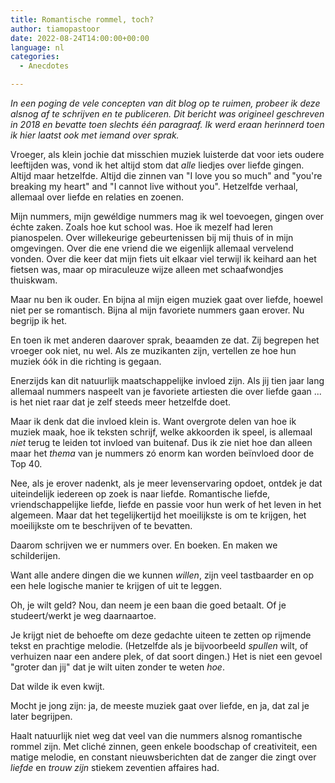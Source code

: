 ```yaml
---
title: Romantische rommel, toch?
author: tiamopastoor
date: 2022-08-24T14:00:00+00:00
language: nl
categories:
  - Anecdotes

---
```

_In een poging de vele concepten van dit blog op te ruimen, probeer ik deze alsnog af te schrijven en te publiceren. Dit bericht was origineel geschreven in 2018 en bevatte toen slechts één paragraaf. Ik werd eraan herinnerd toen ik hier laatst ook met iemand over sprak._

Vroeger, als klein jochie dat misschien muziek luisterde dat voor iets oudere leeftijden was, vond ik het altijd stom dat _alle_ liedjes over liefde gingen. Altijd maar hetzelfde. Altijd die zinnen van "I love you so much" and "you're breaking my heart" and "I cannot live without you". Hetzelfde verhaal, allemaal over liefde en relaties en zoenen.

Mijn nummers, mijn gewéldige nummers mag ik wel toevoegen, gingen over échte zaken. Zoals hoe kut school was. Hoe ik mezelf had leren pianospelen. Over willekeurige gebeurtenissen bij mij thuis of in mijn omgevingen. Over die ene vriend die we eigenlijk allemaal vervelend vonden. Over die keer dat mijn fiets uit elkaar viel terwijl ik keihard aan het fietsen was, maar op miraculeuze wijze alleen met schaafwondjes thuiskwam.

Maar nu ben ik ouder. En bijna al mijn eigen muziek gaat over liefde, hoewel niet per se romantisch. Bijna al mijn favoriete nummers gaan erover. Nu begrijp ik het.

En toen ik met anderen daarover sprak, beaamden ze dat. Zij begrepen het vroeger ook niet, nu wel. Als ze muzikanten zijn, vertellen ze hoe hun muziek óók in die richting is gegaan.

Enerzijds kan dit natuurlijk maatschappelijke invloed zijn. Als jij tien jaar lang allemaal nummers naspeelt van je favoriete artiesten die over liefde gaan ... is het niet raar dat je zelf steeds meer hetzelfde doet.

Maar ik denk dat die invloed klein is. Want overgrote delen van hoe ik muziek maak, hoe ik teksten schrijf, welke akkoorden ik speel, is allemaal _niet_ terug te leiden tot invloed van buitenaf. Dus ik zie niet hoe dan alleen maar het _thema_ van je nummers zó enorm kan worden beïnvloed door de Top 40.

Nee, als je erover nadenkt, als je meer levenservaring opdoet, ontdek je dat uiteindelijk iedereen op zoek is naar liefde. Romantische liefde, vriendschappelijke liefde, liefde en passie voor hun werk of het leven in het algemeen. Maar dat het tegelijkertijd het moeilijkste is om te krijgen, het moeilijkste om te beschrijven of te bevatten.

Daarom schrijven we er nummers over. En boeken. En maken we schilderijen.

Want alle andere dingen die we kunnen _willen_, zijn veel tastbaarder en op een hele logische manier te krijgen of uit te leggen. 

Oh, je wilt geld? Nou, dan neem je een baan die goed betaalt. Of je studeert/werkt je weg daarnaartoe. 

Je krijgt niet de behoefte om deze gedachte uiteen te zetten op rijmende tekst en prachtige melodie. (Hetzelfde als je bijvoorbeeld _spullen_ wilt, of verhuizen naar een andere plek, of dat soort dingen.) Het is niet een gevoel "groter dan jij" dat je wilt uiten zonder te weten _hoe_.

Dat wilde ik even kwijt.

Mocht je jong zijn: ja, de meeste muziek gaat over liefde, en ja, dat zal je later begrijpen. 

Haalt natuurlijk niet weg dat veel van die nummers alsnog romantische rommel zijn. Met cliché zinnen, geen enkele boodschap of creativiteit, een matige melodie, en constant nieuwsberichten dat de zanger die zingt over _liefde_ en _trouw zijn_ stiekem zeventien affaires had.